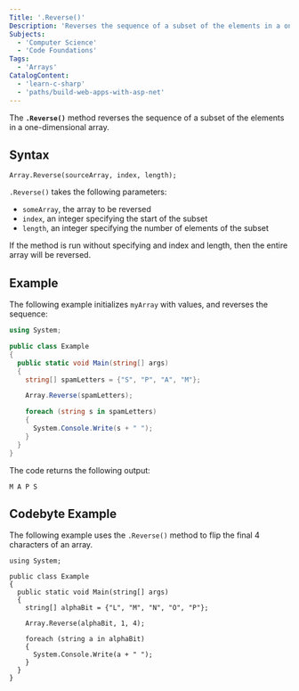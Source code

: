```yaml
---
Title: '.Reverse()'
Description: 'Reverses the sequence of a subset of the elements in a one-dimensional array.'
Subjects:
  - 'Computer Science'
  - 'Code Foundations'
Tags:
  - 'Arrays'
CatalogContent:
  - 'learn-c-sharp'
  - 'paths/build-web-apps-with-asp-net'
---
```


The **`.Reverse()`** method reverses the sequence of a subset of the elements in a one-dimensional array.

## Syntax

```pseudo
Array.Reverse(sourceArray, index, length);
```

`.Reverse()` takes the following parameters:

- `someArray`, the array to be reversed
- `index`, an integer specifying the start of the subset
- `length`, an integer specifying the number of elements of the subset

If the method is run without specifying and index and length, then the entire array will be reversed.

## Example

The following example initializes `myArray` with values, and reverses the sequence:

```cs
using System;

public class Example
{
  public static void Main(string[] args)
  {
    string[] spamLetters = {"S", "P", "A", "M"};

    Array.Reverse(spamLetters);

    foreach (string s in spamLetters)
    {
      System.Console.Write(s + " ");
    }
  }
}
```

The code returns the following output:

```shell
M A P S
```

## Codebyte Example

The following example uses the `.Reverse()` method to flip the final 4 characters of an array.

```codebyte/csharp
using System;

public class Example
{
  public static void Main(string[] args)
  {
    string[] alphaBit = {"L", "M", "N", "O", "P"};

    Array.Reverse(alphaBit, 1, 4);

    foreach (string a in alphaBit)
    {
      System.Console.Write(a + " ");
    }
  }
}
```
